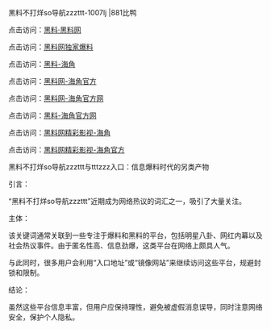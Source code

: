 黑料不打烊so导航zzzttt-1007lj |881比鸭

点击访问：<a href="https://heiliaolvzlu3.pages.dev">黑料·黑料网</a>

点击访问：<a href="https://heiliaoyvnrda.pages.dev">黑料网独家爆料</a>

点击访问：<a href="https://heiliaoxrq8i9.pages.dev">黑料-海角</a>

点击访问：<a href="https://heiliaokof3cy.pages.dev">黑料网-海角官方</a>

点击访问：<a href="https://heiliaotlyq53.pages.dev">黑料网-海角官方网</a>

点击访问：<a href="https://heiliao3gvg9x.pages.dev">黑料-海角官方网</a>

点击访问：<a href="https://heiliao5s28gk.pages.dev">黑料网精彩影视-海角</a>

点击访问：<a href="https://heiliaoubleqx.pages.dev">黑料网精彩影视-海角官方</a>

黑料不打烊so导航zzzttt与tttzzz入口：信息爆料时代的另类产物

引言：

“黑料不打烊so导航zzzttt”近期成为网络热议的词汇之一，吸引了大量关注。

主体：

该关键词通常关联到一些专注于爆料和黑料的平台，包括明星八卦、网红内幕以及社会热议事件。由于匿名性高、信息劲爆，这类平台在网络上颇具人气。

与此同时，很多用户会利用“入口地址”或“镜像网站”来继续访问这些平台，规避封锁和限制。

结论：

虽然这些平台信息丰富，但用户应保持理性，避免被虚假消息误导，同时注意网络安全，保护个人隐私。
